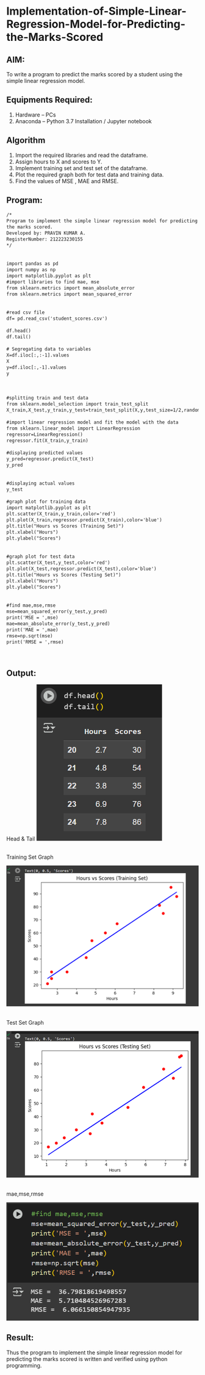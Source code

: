 # Implementation-of-Simple-Linear-Regression-Model-for-Predicting-the-Marks-Scored

## AIM:
To write a program to predict the marks scored by a student using the simple linear regression model.

## Equipments Required:
1. Hardware – PCs
2. Anaconda – Python 3.7 Installation / Jupyter notebook

## Algorithm
1. Import the required libraries and read the dataframe. 
2. Assign hours to X and scores to Y. 
3. Implement training set and test set of the dataframe. 
4. Plot the required graph both for test data and training data. 
5. Find the values of MSE , MAE and RMSE.

## Program:
```
/*
Program to implement the simple linear regression model for predicting the marks scored.
Developed by: PRAVIN KUMAR A.
RegisterNumber: 212223230155
*/


import pandas as pd
import numpy as np
import matplotlib.pyplot as plt
#import libraries to find mae, mse
from sklearn.metrics import mean_absolute_error
from sklearn.metrics import mean_squared_error


#read csv file
df= pd.read_csv('student_scores.csv')

df.head()
df.tail()

# Segregating data to variables
X=df.iloc[:,:-1].values
X
y=df.iloc[:,-1].values
y



#splitting train and test data
from sklearn.model_selection import train_test_split
X_train,X_test,y_train,y_test=train_test_split(X,y,test_size=1/2,random_state=0)

#import linear regression model and fit the model with the data
from sklearn.linear_model import LinearRegression
regressor=LinearRegression()
regressor.fit(X_train,y_train)

#displaying predicted values
y_pred=regressor.predict(X_test)
y_pred


#displaying actual values
y_test

#graph plot for training data
import matplotlib.pyplot as plt
plt.scatter(X_train,y_train,color='red')
plt.plot(X_train,regressor.predict(X_train),color='blue')
plt.title("Hours vs Scores (Training Set)")
plt.xlabel("Hours")
plt.ylabel("Scores")


#graph plot for test data
plt.scatter(X_test,y_test,color='red')
plt.plot(X_test,regressor.predict(X_test),color='blue')
plt.title("Hours vs Scores (Testing Set)")
plt.xlabel("Hours")
plt.ylabel("Scores")


#find mae,mse,rmse
mse=mean_squared_error(y_test,y_pred)
print('MSE = ',mse)
mae=mean_absolute_error(y_test,y_pred)
print('MAE = ',mae)
rmse=np.sqrt(mse)
print('RMSE = ',rmse)



```

## Output:
Head & Tail 
![alt text](Output/HT.png)

<br>
Training Set Graph

![alt text](Output/Training.png)



<br>
Test Set Graph

![alt text](Output/Test.png)


<br>
mae,mse,rmse

![alt text](Output/Errors.png)


## Result:
Thus the program to implement the simple linear regression model for predicting the marks scored is written and verified using python programming.
